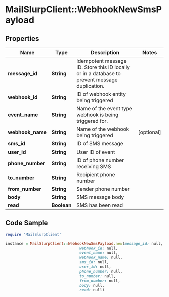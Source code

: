 # MailSlurpClient::WebhookNewSmsPayload

## Properties

Name | Type | Description | Notes
------------ | ------------- | ------------- | -------------
**message_id** | **String** | Idempotent message ID. Store this ID locally or in a database to prevent message duplication. | 
**webhook_id** | **String** | ID of webhook entity being triggered | 
**event_name** | **String** | Name of the event type webhook is being triggered for. | 
**webhook_name** | **String** | Name of the webhook being triggered | [optional] 
**sms_id** | **String** | ID of SMS message | 
**user_id** | **String** | User ID of event | 
**phone_number** | **String** | ID of phone number receiving SMS | 
**to_number** | **String** | Recipient phone number | 
**from_number** | **String** | Sender phone number | 
**body** | **String** | SMS message body | 
**read** | **Boolean** | SMS has been read | 

## Code Sample

```ruby
require 'MailSlurpClient'

instance = MailSlurpClient::WebhookNewSmsPayload.new(message_id: null,
                                 webhook_id: null,
                                 event_name: null,
                                 webhook_name: null,
                                 sms_id: null,
                                 user_id: null,
                                 phone_number: null,
                                 to_number: null,
                                 from_number: null,
                                 body: null,
                                 read: null)
```


